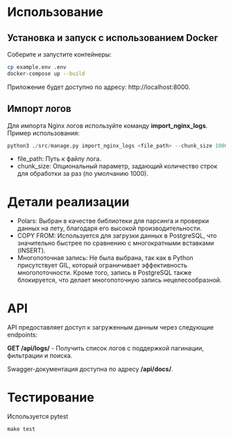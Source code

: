 # Использование
## Установка и запуск с использованием Docker

Соберите и запустите контейнеры:
```bash
cp example.env .env
docker-compose up --build
```
Приложение будет доступно по адресу: http://localhost:8000.


## Импорт логов
Для импорта Nginx логов используйте команду **import_nginx_logs**. Пример использования:
```python
python3 ./src/manage.py import_nginx_logs <file_path> --chunk_size 1000
```
- file_path: Путь к файлу лога.
- chunk_size: Опциональный параметр, задающий количество строк для обработки за раз (по умолчанию 1000).


# Детали реализации
- Polars: Выбран в качестве библиотеки для парсинга и проверки данных на лету, благодаря его высокой производительности.
- COPY FROM: Используется для загрузки данных в PostgreSQL, что значительно быстрее по сравнению с многократными вставками (INSERT).
- Многопоточная запись: Не была выбрана, так как в Python присутствует GIL, который ограничивает эффективность многопоточности. Кроме того, запись в PostgreSQL также блокируется, что делает многопоточную запись нецелесообразной.

# API
API предоставляет доступ к загруженным данным через следующие endpoints:

**GET /api/logs/** - Получить список логов с поддержкой пагинации, фильтрации и поиска.

Swagger-документация доступна по адресу **/api/docs/**.

# Тестирование
Используется pytest
```
make test
```